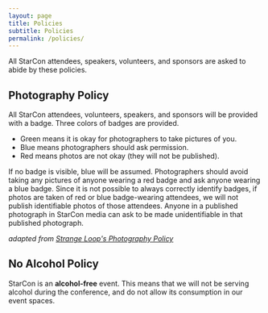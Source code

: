 ```yaml
---
layout: page
title: Policies
subtitle: Policies
permalink: /policies/
---
```


All StarCon attendees, speakers, volunteers, and sponsors are asked to abide by these policies.

## Photography Policy

All StarCon attendees, volunteers, speakers, and sponsors will be provided with a badge. Three colors of badges are provided.

- Green means it is okay for photographers to take pictures of you.
- Blue means photographers should ask permission.
- Red means photos are not okay (they will not be published).

If no badge is visible, blue will be assumed. Photographers should avoid taking any pictures of anyone wearing a red badge and ask anyone wearing a blue badge. Since it is not possible to always correctly identify badges, if photos are taken of red or blue badge-wearing attendees, we will not publish identifiable photos of those attendees. Anyone in a published photograph in StarCon media can ask to be made unidentifiable in that published photograph.

*adapted from [Strange Loop's Photography Policy](https://www.thestrangeloop.com/policies.html)*

## No Alcohol Policy

StarCon is an **alcohol-free** event. This means that we will not be serving alcohol during the conference, and
do not allow its consumption in our event spaces.
